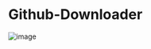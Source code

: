 # Github-Downloader

![image](https://user-images.githubusercontent.com/77151276/163765138-e82393ed-f8b9-4205-9cba-55ea5a73e76f.png)
